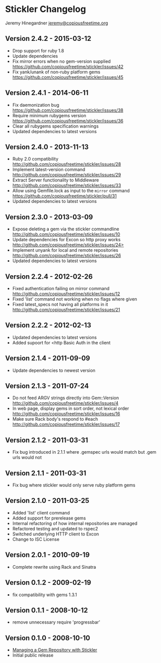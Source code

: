 Stickler Changelog
==================
Jeremy Hinegardner <jeremy@copiousfreetime.org>

Version 2.4.2 - 2015-03-12
--------------------------
* Drop support for ruby 1.8
* Update dependencies
* Fix mirror errors when no gem-version supplied <https://github.com/copiousfreetime/stickler/issues/42>
* Fix yank/unank of non-ruby platform gems <https://github.com/copiousfreetime/stickler/issues/45>

Version 2.4.1 - 2014-06-11
--------------------------
* Fix daemonization bug <https://github.com/copiousfreetime/stickler/issues/38>
* Require minimum rubygems version <https://github.com/copiousfreetime/stickler/issues/36>
* Clear all rubygems specification warnings
* Updated dependencies to latest versions

Version 2.4.0 - 2013-11-13
--------------------------
* Ruby 2.0 compatibility <http://github.com/copiousfreetime/stickler/issues/28>
* Implement latest-version command <http://github.com/copiousfreetime/stickler/issues/29>
* Extract Server functionality to Middleware <http://github.com/copiousfreetime/stickler/issues/33>
* Allow using Gemfile.lock as input to the `mirror` command <https://github.com/copiousfreetime/stickler/pull/31>
* Updated dependencies to latest versions

Version 2.3.0 - 2013-03-09
--------------------------
* Expose deleting a gem via the stickler commandline <http://github.com/copiousfreetime/stickler/issues/10>
* Update dependencies for Excon so http proxy works http://github.com/copiousfreetime/stickler/issues/24>
* Implement unyank for local and remote repositories <http://github.com/copiousfreetime/stickler/issues/26>
* Updated dependencies to latest versions

Version 2.2.4 - 2012-02-26
--------------------------
* Fixed authentication failing on mirror command <http://github.com/copiousfreetime/stickler/issues/12>
* Fixed 'list' command not working when no flags where given
* Fixed latest_specs not having all platforms in it <http://github.com/copiousfreetime/stickler/issues/21>

Version 2.2.2 - 2012-02-13
--------------------------
* Updated dependencies to latest versions
* Added supoort for <http Basic Auth in the client

Version 2.1.4 - 2011-09-09
--------------------------
* Update dependencies to newest version

Version 2.1.3 - 2011-07-24
--------------------------
* Do not feed ARGV strings directly into Gem::Version <http://github.com/copiousfreetime/stickler/issues/4>
* In web page, display gems in sort order, not lexical order <http://github.com/copiousfreetime/stickler/issues/16>
* Make sure Rack body's respond to #each <http://github.com/copiousfreetime/stickler/issues/17>

Version 2.1.2 - 2011-03-31
--------------------------
* Fix bug introduced in 2.1.1 where .gemspec urls would match but .gem urls would not

Version 2.1.1 - 2011-03-31
--------------------------
* Fix bug where stickler would only serve ruby platform gems

Version 2.1.0 - 2011-03-25
--------------------------
* Added 'list' client command
* Added support for prerelease gems
* Internal refactoring of how internal repositories are managed
* Refactored testing and updated to rspec2
* Switched underlying HTTP client to Excon
* Change to ISC License

Version 2.0.1 - 2010-09-19
--------------------------
* Complete rewrite using Rack and Sinatra

Version 0.1.2 - 2009-02-19
--------------------------
* fix compatibility with gems 1.3.1

Version 0.1.1 - 2008-10-12
--------------------------
* remove unnecessary require 'progressbar' 

Version 0.1.0 - 2008-10-10
--------------------------
* [Managing a Gem Repository with Stickler](http://copiousfreetime.org/articles/2008/10/09/managing-a-gem-repository-with-stickler.html)
* Initial public release

